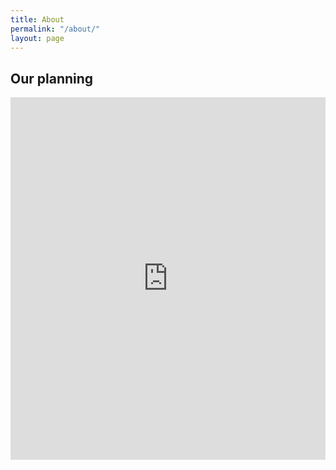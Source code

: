 ```yaml
---
title: About
permalink: "/about/"
layout: page
---
```


## Our planning 


<iframe src="https://www.komoot.de/collection/1581256/embed" width="100%" height="580" frameborder="0" scrolling="no"></iframe>
